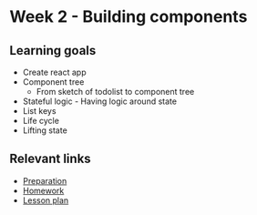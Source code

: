 # Week 2 - Building components

## Learning goals
- Create react app
- Component tree
  - From sketch of todolist to component tree
- Stateful logic - Having logic around state
- List keys
- Life cycle
- Lifting state

## Relevant links
* [Preparation](preparation.md)
* [Homework](homework.md)
* [Lesson plan](lesson-plan.md)